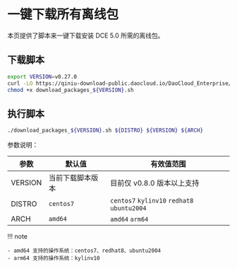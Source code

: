 # 一键下载所有离线包

本页提供了脚本来一键下载安装 DCE 5.0 所需的离线包。

## 下载脚本

```bash
export VERSION=v0.27.0
curl -LO https://qiniu-download-public.daocloud.io/DaoCloud_Enterprise/dce5/download_packages_${VERSION}.sh
chmod +x download_packages_${VERSION}.sh
```

## 执行脚本

```bash
./download_packages_${VERSION}.sh ${DISTRO} ${VERSION} ${ARCH}
```

参数说明：

| 参数 | 默认值 | 有效值范围 |
|  ----  | ----  | ----  |
| VERSION | 当前下载脚本版本 | 目前仅 v0.8.0 版本以上支持 |
| DISTRO | `centos7` | `centos7` `kylinv10` `redhat8` `ubuntu2004` |
| ARCH | `amd64` | `amd64` `arm64` |

!!! note

    - amd64 支持的操作系统：centos7、redhat8、ubuntu2004
    - arm64 支持的操作系统：kylinv10
